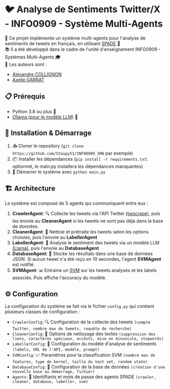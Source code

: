 
# 🐦 Analyse de Sentiments Twitter/X - INFO0909 - Système Multi-Agents

🤖 Ce projet implémente un système multi-agents pour l'analyse de sentiments de tweets en français, en utilisant [SPADE](https://pypi.org/project/spade/) 🌟<br>
📚 Il a été développé dans le cadre de l'unité d'enseignement INFO0909 - Systèmes Multi-Agents 🎓<br>
👥 Les auteurs sont :
- [Alexandre COLLIGNON](https://github.com/Stoupy51)
- [Axelle GARRAT](https://github.com/akselZ)


## 📋 Prérequis
- Python 3.8 ou plus 🐍
- [Ollama (pour le modèle LLM)](https://ollama.com/) 🦙


## 🚀 Installation & Démarrage

1. 📥 Cloner le repository (`git clone https://github.com/Stoupy51/INFO0909_SMA` par exemple)
2. 📦 Installer les dépendances (`pip install -r requirements.txt`: optionnel, le main.py installera les dépendances manquantes)
3. 🚀 Démarrer le système avec `python main.py`


## 🏗️ Architecture
Le système est composé de 5 agents qui communiquent entre eux :

1. **CrawlerAgent**: 🔍 Collecte les tweets via l'API Twitter [(twscrape)](https://pypi.org/project/twscrape/), puis les envoie au **CleanerAgent** si les tweets ne sont pas déjà dans la base de données.
2. **CleanerAgent**: 🧹 Nettoie et prétraite les tweets selon les options choisies, puis l'envoie au **LabellerAgent**
3. **LabellerAgent**: 🤔 Analyse le sentiment des tweets via un modèle LLM [(Llama)](https://ollama.com/), puis l'envoie au **DatabaseAgent**
4. **DatabaseAgent**: 💾 Stocke les résultats dans une base de données JSON. Si aucun tweet n'a été reçu en 10 secondes, l'agent **SVMAgent** est notifié.
5. **SVMAgent**: 📊 Entraine un [SVM](https://scikit-learn.org/stable/modules/svm.html) sur les tweets analysés et les labels associés. Puis affiche l'accuracy du modèle.


## ⚙️ Configuration
La configuration du système se fait via le fichier `config.py` qui contient plusieurs classes de configuration :

- `CrawlerConfig`: 🔍 Configuration de la collecte des tweets `(compte Twitter, nombre max de tweets, requête de recherche)`
- `CleanerConfig`: 🧹 Options de nettoyage des textes `(suppression des liens, caractères spéciaux, accents, mise en minuscule, stopwords)`
- `LabellerConfig`: 🎯 Configuration du modèle d'analyse de sentiments `(labels, URL de l'API, modèle, prompt)`
- `SVMConfig`: 📈 Paramètres pour la classification SVM `(nombre max de features, type de kernel, taille du test set, random state)`
- `DatabaseConfig`: 💽 Configuration de la base de données `(création d'une nouvelle base au démarrage, fichier)`
- `Agents`: 🔑 Identifiants et mots de passe des agents SPADE `(crawler, cleaner, database, labeller, svm)`


